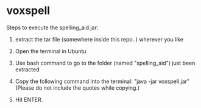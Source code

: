 # voxspell

Steps to execute the spelling_aid.jar:

1) extract the tar file (somewhere inside this repo..) wherever you like

2) Open the terminal in Ubuntu

3) Use bash command to go to the folder (named "spelling_aid") just been extracted

4) Copy the following command into the terminal: "java -jar voxspell.jar" (Please do not include the quotes while copying.)

5) Hit ENTER.
